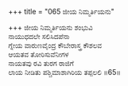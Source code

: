 +++
title = "065 ಜೀಯ ನಿಮ್ಮರ್ತಿಯನು"

+++
ಜೀಯ ನಿಮ್ಮರ್ತಿಯನು ಶಂಭುವಿ  
ನಾಯುಧದಲೇ ಸಲಿಸಿದಪೆನಾ  
ಗ್ನೇಯ ವಾರುಣವೈಂದ್ರ ಕೌಬೇರಾಸ್ತ್ರ ಕೌಶಲವ   
ಆಯತವ ತೋರಿಸುವೆನೀಗಳ  
ನಾಯತವು ರವಿ ತುರಗ ರಾಜಿಗೆ  
ಲಾಯ ನೀಡಿತು ಪಶ್ಚಿಮಾಶಾಗಿರಿಯ ತಪ್ಪಲಲಿ      ॥65॥